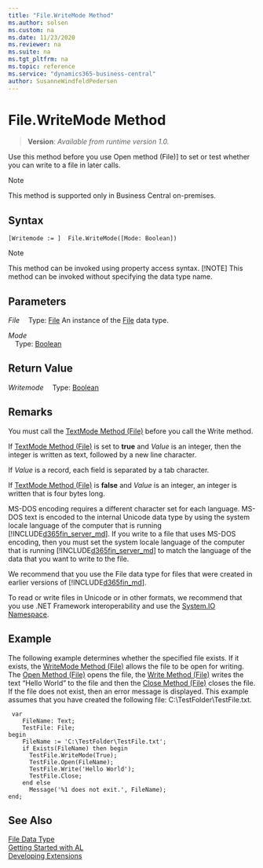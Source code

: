 ```yaml
---
title: "File.WriteMode Method"
ms.author: solsen
ms.custom: na
ms.date: 11/23/2020
ms.reviewer: na
ms.suite: na
ms.tgt_pltfrm: na
ms.topic: reference
ms.service: "dynamics365-business-central"
author: SusanneWindfeldPedersen
---
```

[//]: # (START>DO_NOT_EDIT)
[//]: # (IMPORTANT:Do not edit any of the content between here and the END>DO_NOT_EDIT.)
[//]: # (Any modifications should be made in the .xml files in the ModernDev repo.)
# File.WriteMode Method
> **Version**: _Available from runtime version 1.0._

Use this method before you use Open method (File)] to set or test whether you can write to a file in later calls.

> [!NOTE]
> This method is supported only in Business Central on-premises.

## Syntax
```
[Writemode := ]  File.WriteMode([Mode: Boolean])
```
> [!NOTE]
> This method can be invoked using property access syntax.
> [!NOTE]
> This method can be invoked without specifying the data type name.
## Parameters
*File*
&emsp;Type: [File](file-data-type.md)
An instance of the [File](file-data-type.md) data type.

*Mode*  
&emsp;Type: [Boolean](../boolean/boolean-data-type.md)  
  


## Return Value
*Writemode*
&emsp;Type: [Boolean](../boolean/boolean-data-type.md)



[//]: # (IMPORTANT: END>DO_NOT_EDIT)

## Remarks  
 You must call the [TextMode Method \(File\)](file-textmode-method.md) before you call the Write method.  
  
 If [TextMode Method \(File\)](file-textmode-method.md) is set to **true** and *Value* is an integer, then the integer is written as text, followed by a new line character.  
  
 If *Value* is a record, each field is separated by a tab character.  
  
 If [TextMode Method \(File\)](file-textmode-method.md) is **false** and *Value* is an integer, an integer is written that is four bytes long.  
  
 MS-DOS encoding requires a different character set for each language. MS-DOS text is encoded to the internal Unicode data type by using the system locale language of the computer that is running [!INCLUDE[d365fin_server_md](../../includes/d365fin_server_md.md)]. If you write to a file that uses MS-DOS encoding, then you must set the system locale language of the computer that is running [!INCLUDE[d365fin_server_md](../../includes/d365fin_server_md.md)] to match the language of the data that you want to write to the file.  
  
 We recommend that you use the File data type for files that were created in earlier versions of [!INCLUDE[d365fin_md](../../includes/d365fin_md.md)].  
  
 To read or write files in Unicode or in other formats, we recommend that you use .NET Framework interoperability and use the [System.IO Namespace](/dotnet/api/system.io).  
  
## Example  
 The following example determines whether the specified file exists. If it exists, the [WriteMode Method \(File\)](file-writemode-method.md) allows the file to be open for writing. The [Open Method \(File\)](file-open-method.md) opens the file, the [Write Method \(File\)](file-writemode-method.md) writes the text “Hello World” to the file and then the [Close Method \(File\)](file-close-method.md) closes the file. If the file does not exist, then an error message is displayed. This example assumes that you have created the following file: C:\\TestFolder\\TestFile.txt.
  
```
 var
    FileName: Text;
    TestFile: File;
begin
    FileName := 'C:\TestFolder\TestFile.txt';  
    if Exists(FileName) then begin
      TestFile.WriteMode(True);  
      TestFile.Open(FileName);  
      TestFile.Write('Hello World');  
      TestFile.Close;  
    end else 
      Message('%1 does not exit.', FileName);  
end;
```  
  

## See Also
[File Data Type](file-data-type.md)  
[Getting Started with AL](../../devenv-get-started.md)  
[Developing Extensions](../../devenv-dev-overview.md)